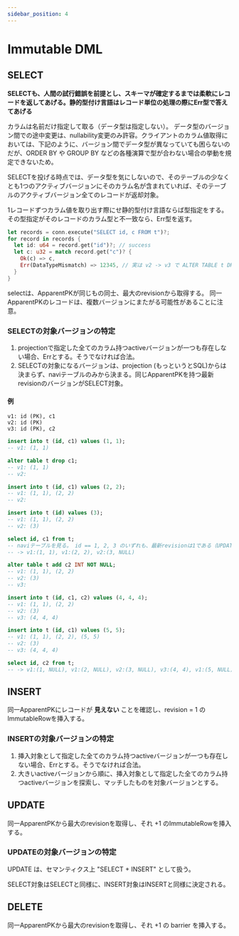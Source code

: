 ```yaml
---
sidebar_position: 4
---
```


# Immutable DML

## SELECT

**SELECTも、人間の試行錯誤を前提とし、スキーマが確定するまでは柔軟にレコードを返してあげる。静的型付け言語はレコード単位の処理の際にErr型で答えてあげる**

カラムは名前だけ指定して取る（データ型は指定しない）。
データ型のバージョン間での途中変更は、nullability変更のみ許容。クライアントのカラム値取得においては、下記のように、バージョン間でデータ型が異なっていても困らないのだが、ORDER BY や GROUP BY などの各種演算で型が合わない場合の挙動を規定できないため。

SELECTを投げる時点では、データ型を気にしないので、そのテーブルの少なくとも1つのアクティブバージョンにそのカラム名が含まれていれば、そのテーブルのアクティブバージョン全てのレコードが返却対象。

1レコードずつカラム値を取り出す際にせ静的型付け言語ならば型指定をする。その型指定がそのレコードのカラム型と不一致なら、Err型を返す。

```rust
let records = conn.execute("SELECT id, c FROM t")?;
for record in records {
  let id: u64 = record.get("id")?; // success
  let c: u32 = match record.get("c")? {
    Ok(c) => c,
    Err(DataTypeMismatch) => 12345, // 実は v2 -> v3 で ALTER TABLE t DROP COLUMN c; していたので、 record が v3 のときには vのｎレコードは Option<u32> が必要になる。v2のレコードは u32 で引っ張れる。
  }
}
```

selectは、ApparentPKが同じもの同士、最大のrevisionから取得する。
同一ApparentPKのレコードは、複数バージョンにまたがる可能性があることに注意。

### SELECTの対象バージョンの特定

1. projectionで指定した全てのカラム持つactiveバージョンが一つも存在しない場合、Errとする。そうでなければ合法。
2. SELECTの対象になるバージョンは、projection (もっというとSQL)からは決まらず、naviテーブルのみから決まる。同じApparentPKを持つ最新revisionのバージョンがSELECT対象。

#### 例

```text
v1: id (PK), c1
v2: id (PK)
v3: id (PK), c2
```

```sql
insert into t (id, c1) values (1, 1);
-- v1: (1, 1)

alter table t drop c1;
-- v1: (1, 1)
-- v2:

insert into t (id, c1) values (2, 2);
-- v1: (1, 1), (2, 2)
-- v2:

insert into t (id) values (3);
-- v1: (1, 1), (2, 2)
-- v2: (3)

select id, c1 from t;
-- naviテーブルを見る。 id == 1, 2, 3 のいずれも、最新revisionは1である（UPDATEされていないので）。naviテーブルに従い、id == 1, 2 は v1 から、 id == 3 は v2 から取得する。
-- -> v1:(1, 1), v1:(2, 2), v2:(3, NULL)

alter table t add c2 INT NOT NULL;
-- v1: (1, 1), (2, 2)
-- v2: (3)
-- v3:

insert into t (id, c1, c2) values (4, 4, 4);
-- v1: (1, 1), (2, 2)
-- v2: (3)
-- v3: (4, 4, 4)

insert into t (id, c1) values (5, 5);
-- v1: (1, 1), (2, 2), (5, 5)
-- v2: (3)
-- v3: (4, 4, 4)

select id, c2 from t;
-- -> v1:(1, NULL), v1:(2, NULL), v2:(3, NULL), v3:(4, 4), v1:(5, NULL)
```

## INSERT

同一ApparentPKにレコードが **見えない** ことを確認し、revision = 1 のImmutableRowを挿入する。

### INSERTの対象バージョンの特定

1. 挿入対象として指定した全てのカラム持つactiveバージョンが一つも存在しない場合、Errとする。そうでなければ合法。
2. 大きいactiveバージョンから順に、挿入対象として指定した全てのカラム持つactiveバージョンを探索し、マッチしたものを対象バージョンとする。

## UPDATE

同一ApparentPKから最大のrevisionを取得し、それ +1 のImmutableRowを挿入する。

### UPDATEの対象バージョンの特定

UPDATE は、セマンティクス上 "SELECT + INSERT" として扱う。

SELECT対象はSELECTと同様に、INSERT対象はINSERTと同様に決定される。

## DELETE

同一ApparentPKから最大のrevisionを取得し、それ +1 の barrier を挿入する。
